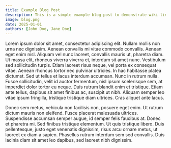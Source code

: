 ```yaml
---
title: Example Blog Post
description: This is a simple example blog post to demonstrate wiki-links.
image: blog.png
date: 2025-01-01
authors: [John Doe, Jane Doe]
---
```


Lorem ipsum dolor sit amet, consectetur adipiscing elit. Nullam mollis non urna nec dignissim. Aenean convallis mi vitae commodo convallis. Aenean eget enim nisl. Aliquam vel nunc laoreet, convallis mauris ut, pharetra diam. Ut massa elit, rhoncus viverra viverra et, interdum sit amet nunc. Vestibulum sed sollicitudin turpis. Etiam laoreet risus neque, vel porta ex consequat vitae. Aenean rhoncus tortor nec pulvinar ultricies. In hac habitasse platea dictumst. Sed ut tellus et lacus interdum accumsan. Nunc in rutrum nulla. Fusce sollicitudin, velit id auctor fermentum, nisl ipsum scelerisque sem, at imperdiet dolor tortor eu neque. Duis rutrum blandit enim et tristique. Etiam ante tellus, dapibus sit amet finibus ac, suscipit ut nibh. Aliquam semper leo vitae ipsum fringilla, tristique tristique diam ultrices. Cras aliquet ante lacus.

Donec sem metus, vehicula non facilisis non, posuere eget enim. Ut rutrum dictum mauris non eleifend. Fusce placerat malesuada ultrices. Suspendisse accumsan semper augue, id semper felis faucibus at. Donec et pharetra mi. Sed finibus tristique elementum. Ut quis tristique libero. Duis pellentesque, justo eget venenatis dignissim, risus arcu ornare metus, ut laoreet ex diam a sapien. Phasellus rutrum interdum sem sed convallis. Duis lacinia diam sit amet leo dapibus, sed laoreet nibh dignissim.
